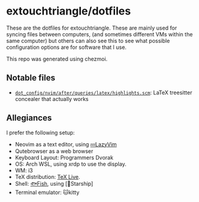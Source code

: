 # extouchtriangle/dotfiles

These are the dotfiles for extouchtriangle.
These are mainly used for syncing files between computers,
(and sometimes different VMs within the same computer)
but others can also see this to see what possible configuration options
are for software that I use.

This repo was generated using chezmoi.

## Notable files

- [`dot_config/nvim/after/queries/latex/highlights.scm`](https://github.com/extouchtriangle/dotfiles/tree/main/dot_config/nvim/after/queries/latex/highlights.scm): LaTeX treesitter concealer that actually works

## Allegiances

I prefer the following setup:

- Neovim as a text editor, using [💤LazyVim](https://github.com/LazyVim/LazyVim)
- Qutebrowser as a web browser
- Keyboard Layout: Programmers Dvorak
- OS: Arch WSL, using xrdp to use the display.
- WM: i3
- TeX distribution: [TeX Live](https://tug.org/texlive/).
- Shell: [🐟Fish](http://fishshell.com/), using [🚀Starship]
- Terminal emulator: 🐱kitty

